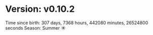 # Version: v0.10.2
Time since birth: 307 days, 7368 hours, 442080 minutes, 26524800 seconds
Season: Summer ☀️
